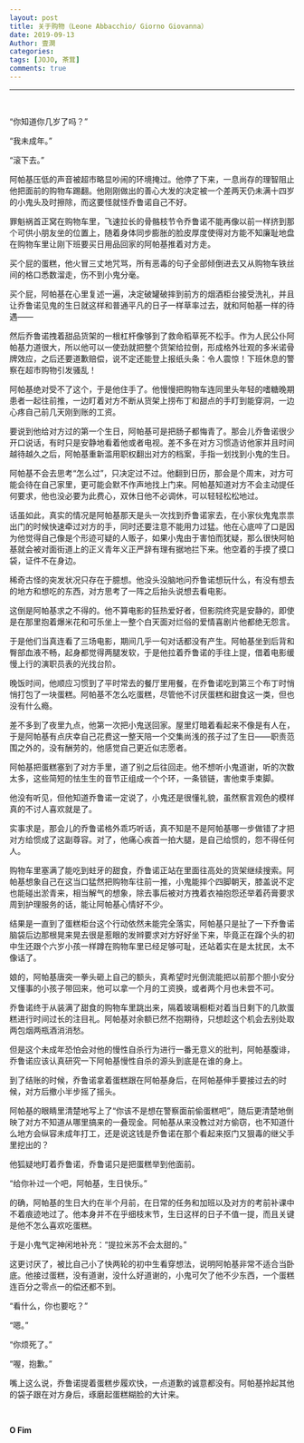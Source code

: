 ```yaml
---
layout: post
title: 关于购物（Leone Abbacchio/ Giorno Giovanna）
date: 2019-09-13
Author: 壹澗
categories: 
tags: [JOJO, 茶茸]
comments: true
--- 
```


***

<br/>

“你知道你几岁了吗？”

“我未成年。”

“滚下去。”

阿帕基压低的声音被超市略显吵闹的环境掩过。他停了下来，一息尚存的理智阻止他把面前的购物车踢翻。他刚刚做出的善心大发的决定被一个差两天仍未满十四岁的小鬼头及时擦除，而这要怪就怪乔鲁诺自己不好。

罪魁祸首正窝在购物车里，飞速拉长的骨骼枝节令乔鲁诺不能再像以前一样挤到那个可供小朋友坐的位置上，随着身体同步膨胀的脸皮厚度使得对方能不知廉耻地盘在购物车里让刚下班要买日用品回家的阿帕基推着对方走。

买个屁的蛋糕，他火冒三丈地咒骂，所有恶毒的句子全部倾倒进去又从购物车铁丝间的格口悉数溜走，伤不到小鬼分毫。

买个屁，阿帕基在心里复述一遍，决定破罐破摔到前方的烟酒柜台接受洗礼，并且让乔鲁诺见鬼的生日就这样和普通平凡的日子一样草率过去，就和阿帕基一样的待遇——

然后乔鲁诺拽着甜品货架的一根杠杆像够到了救命稻草死不松手。作为人民公仆阿帕基力道很大，所以他可以一使劲就把整个货架给拉倒，形成格外壮观的多米诺骨牌效应，之后还要道歉赔偿，说不定还能登上报纸头条：令人震惊！下班休息的警察在超市购物引发骚乱！

阿帕基绝对受不了这个，于是他住手了。他慢慢把购物车连同里头年轻的嗜糖晚期患者一起往前推，一边盯着对方不断从货架上捞布丁和甜点的手盯到能穿洞，一边心疼自己前几天刚到账的工资。

要说到他给对方过的第一个生日，阿帕基可是把肠子都悔青了。那会儿乔鲁诺很少开口说话，有时只是安静地看着他或者电视。差不多在对方习惯造访他家并且时间越待越久之后，阿帕基重新滥用职权翻出对方的档案，手指一划找到小鬼的生日。

阿帕基不会去思考“怎么过”，只决定过不过。他翻到日历，那会是个周末，对方可能会待在自己家里，更可能会默不作声地找上门来。阿帕基知道对方不会主动提任何要求，他也没必要为此费心，双休日他不必调休，可以轻轻松松地过。

话虽如此，真实的情况是阿帕基那天是头一次找到乔鲁诺家去，在小家伙鬼鬼祟祟出门的时候快速牵过对方的手，同时还要注意不能用力过猛。他在心底啐了口是因为他觉得自己像是个形迹可疑的人贩子，如果小鬼由于害怕而犹疑，那么很快阿帕基就会被对面街道上的正义青年义正严辞有理有据地拦下来。他空着的手摸了摸口袋，证件不在身边。

稀奇古怪的突发状况只存在于臆想。他没头没脑地问乔鲁诺想玩什么，有没有想去的地方和想吃的东西，对方思考了一阵之后抬头说想去看电影。

这倒是阿帕基求之不得的。他不算电影的狂热爱好者，但影院终究是安静的，即使是在那里抱着爆米花和可乐坐上一整个白天面对烂俗的爱情喜剧片他都绝无怨言。

于是他们当真连看了三场电影，期间几乎一句对话都没有产生。阿帕基坐到后背和臀部血液不畅，起身都觉得两腿发软，于是他拉着乔鲁诺的手往上提，借着电影缓慢上行的演职员表的光找台阶。

晚饭时间，他顺应习惯到了平时常去的餐厅里用餐，在乔鲁诺吃到第三个布丁时悄悄打包了一块蛋糕。阿帕基不怎么吃蛋糕，尽管他不讨厌蛋糕和甜食这一类，但也没有什么瘾。

差不多到了夜里九点，他第一次把小鬼送回家。屋里灯暗着看起来不像是有人在，于是阿帕基有点庆幸自己花费这一整天陪一个交集尚浅的孩子过了生日——职责范围之外的，没有酬劳的，他感觉自己更近似志愿者。

阿帕基把蛋糕塞到了对方手里，道了别之后往回走。他不想听小鬼道谢，听的次数太多，这些简短的怯生生的音节正组成一个个环，一条锁链，害他束手束脚。

他没有听见，但他知道乔鲁诺一定说了，小鬼还是很懂礼貌，虽然察言观色的模样真的不讨人喜欢就是了。

实事求是，那会儿的乔鲁诺格外乖巧听话，真不知是不是阿帕基哪一步做错了才把对方给惯成了这副尊容。对了，他痛心疾首一拍大腿，是自己给惯的，怨不得任何人。

购物车里塞满了能吃到蛀牙的甜食，乔鲁诺正站在里面往高处的货架继续搜索。阿帕基想象自己在这当口猛然把购物车往前一推，小鬼能摔个四脚朝天，膝盖说不定也能碰出淤青来，相当解气的想象，除去事后被对方拽着衣袖抱怨还举着药膏要求周到护理服务的话，能让阿帕基心情好不少。

结果是一直到了蛋糕柜台这个行动依然未能完全落实，阿帕基只是扯了一下乔鲁诺脑袋后边那根晃来晃去很是惹眼的发辫要求对方好好坐下来，毕竟正在蹿个头的初中生还跟个六岁小孩一样蹲在购物车里已经足够可耻，还站着实在是太扰民，太不像话了。

娘的，阿帕基唐突一拳头砸上自己的额头，真希望时光倒流能把以前那个胆小安分又懂事的小孩子带回来，他可以拿一个月的工资换，或者两个月也未尝不可。

乔鲁诺终于从装满了甜食的购物车里跳出来，隔着玻璃橱柜对着当日剩下的几款蛋糕进行时间过长的注目礼。阿帕基对余额已然不抱期待，只想趁这个机会去别处取两包烟两瓶酒消消愁。

但是这个未成年恐怕会对他的慢性自杀行为进行一番无意义的批判，阿帕基腹诽，乔鲁诺应该认真研究一下阿帕基慢性自杀的源头到底是在谁的身上。

到了结账的时候，乔鲁诺拿着蛋糕跟在阿帕基身后，在阿帕基伸手要接过去的时候，对方后撤小半步摇了摇头。

阿帕基的眼睛里清楚地写上了“你该不是想在警察面前偷蛋糕吧”，随后更清楚地倒映了对方不知道从哪里搞来的一叠现金。阿帕基从来没教过对方偷窃，也不知道什么地方会纵容未成年打工，还是说这钱是乔鲁诺在那个看起来抠门又狠毒的继父手里挖出的？

他狐疑地盯着乔鲁诺，乔鲁诺只是把蛋糕举到他面前。

“给你补过一个吧，阿帕基，生日快乐。”

的确，阿帕基的生日大约在半个月前，在日常的任务和加班以及对方的考前补课中不着痕迹地过了。他本身并不在乎细枝末节，生日这样的日子不值一提，而且关键是他不怎么喜欢吃蛋糕。

于是小鬼气定神闲地补充：“提拉米苏不会太甜的。”

这更讨厌了，被比自己小了快两轮的初中生看穿想法，说明阿帕基非常不适合当卧底。他接过蛋糕，没有道谢，没什么好道谢的，小鬼可欠了他不少东西，一个蛋糕连百分之零点一的偿还都不到。

“看什么，你也要吃？”

“嗯。”

“你烦死了。”

“喔，抱歉。”

嘴上这么说，乔鲁诺提着蛋糕步履欢快，一点道歉的诚意都没有。阿帕基拎起其他的袋子跟在对方身后，琢磨起蛋糕糊脸的大计来。

<br/>

**O Fim**